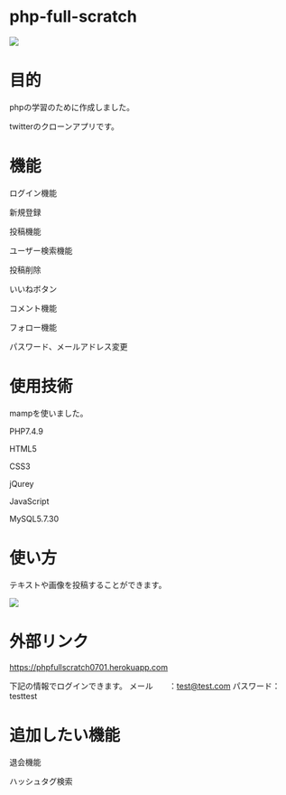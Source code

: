 # php-full-scratch

<img src="https://user-images.githubusercontent.com/78944548/125262483-2d73b500-e33d-11eb-876b-72029010c739.png">

# 目的
<p>phpの学習のために作成しました。</p>
<p>twitterのクローンアプリです。</p>
 
# 機能

<p>ログイン機能</p>
<p>新規登録</p>
<p>投稿機能</p>
<p>ユーザー検索機能</p>
<p>投稿削除</p>
<p>いいねボタン</p>
<p>コメント機能</p>
<p>フォロー機能</p>
<p>パスワード、メールアドレス変更</p>
 
# 使用技術
 
<p>mampを使いました。</p>
<p>PHP7.4.9</p>
<p>HTML5</p>
<p>CSS3</p>
<p>jQurey</p>
<p>JavaScript</p>
<p>MySQL5.7.30</p>
 
# 使い方
 
<p>テキストや画像を投稿することができます。</p>
<img src="https://user-images.githubusercontent.com/78944548/125280849-800a9c80-e350-11eb-8d3f-e68263842eb9.gif">
 
# 外部リンク
https://phpfullscratch0701.herokuapp.com

下記の情報でログインできます。
メール　　：test@test.com
パスワード：testtest
 
# 追加したい機能
<p>退会機能</p>
<p>ハッシュタグ検索</p>
